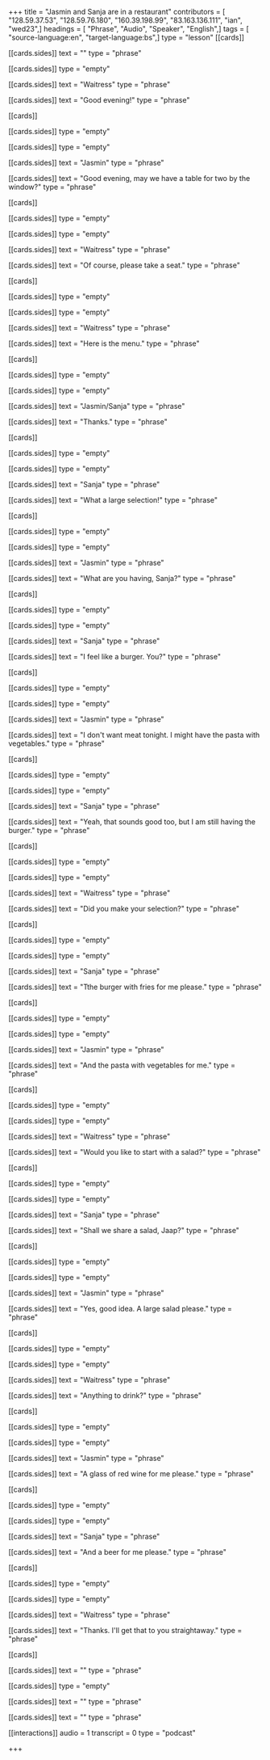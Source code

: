 +++
title = "Jasmin and Sanja are in a restaurant"
contributors = [ "128.59.37.53", "128.59.76.180", "160.39.198.99", "83.163.136.111", "ian", "wed23",]
headings = [ "Phrase", "Audio", "Speaker", "English",]
tags = [ "source-language:en", "target-language:bs",]
type = "lesson"
[[cards]]

[[cards.sides]]
text = ""
type = "phrase"

[[cards.sides]]
type = "empty"

[[cards.sides]]
text = "Waitress"
type = "phrase"

[[cards.sides]]
text = "Good evening!"
type = "phrase"

[[cards]]

[[cards.sides]]
type = "empty"

[[cards.sides]]
type = "empty"

[[cards.sides]]
text = "Jasmin"
type = "phrase"

[[cards.sides]]
text = "Good evening, may we have a table for two by the window?"
type = "phrase"

[[cards]]

[[cards.sides]]
type = "empty"

[[cards.sides]]
type = "empty"

[[cards.sides]]
text = "Waitress"
type = "phrase"

[[cards.sides]]
text = "Of course, please take a seat."
type = "phrase"

[[cards]]

[[cards.sides]]
type = "empty"

[[cards.sides]]
type = "empty"

[[cards.sides]]
text = "Waitress"
type = "phrase"

[[cards.sides]]
text = "Here is the menu."
type = "phrase"

[[cards]]

[[cards.sides]]
type = "empty"

[[cards.sides]]
type = "empty"

[[cards.sides]]
text = "Jasmin/Sanja"
type = "phrase"

[[cards.sides]]
text = "Thanks."
type = "phrase"

[[cards]]

[[cards.sides]]
type = "empty"

[[cards.sides]]
type = "empty"

[[cards.sides]]
text = "Sanja"
type = "phrase"

[[cards.sides]]
text = "What a large selection!"
type = "phrase"

[[cards]]

[[cards.sides]]
type = "empty"

[[cards.sides]]
type = "empty"

[[cards.sides]]
text = "Jasmin"
type = "phrase"

[[cards.sides]]
text = "What are you having, Sanja?"
type = "phrase"

[[cards]]

[[cards.sides]]
type = "empty"

[[cards.sides]]
type = "empty"

[[cards.sides]]
text = "Sanja"
type = "phrase"

[[cards.sides]]
text = "I feel like a burger. You?"
type = "phrase"

[[cards]]

[[cards.sides]]
type = "empty"

[[cards.sides]]
type = "empty"

[[cards.sides]]
text = "Jasmin"
type = "phrase"

[[cards.sides]]
text = "I don't want meat tonight. I might have the pasta with vegetables."
type = "phrase"

[[cards]]

[[cards.sides]]
type = "empty"

[[cards.sides]]
type = "empty"

[[cards.sides]]
text = "Sanja"
type = "phrase"

[[cards.sides]]
text = "Yeah, that sounds good too, but I am still having the burger."
type = "phrase"

[[cards]]

[[cards.sides]]
type = "empty"

[[cards.sides]]
type = "empty"

[[cards.sides]]
text = "Waitress"
type = "phrase"

[[cards.sides]]
text = "Did you make your selection?"
type = "phrase"

[[cards]]

[[cards.sides]]
type = "empty"

[[cards.sides]]
type = "empty"

[[cards.sides]]
text = "Sanja"
type = "phrase"

[[cards.sides]]
text = "Tthe burger with fries for me please."
type = "phrase"

[[cards]]

[[cards.sides]]
type = "empty"

[[cards.sides]]
type = "empty"

[[cards.sides]]
text = "Jasmin"
type = "phrase"

[[cards.sides]]
text = "And the pasta with vegetables for me."
type = "phrase"

[[cards]]

[[cards.sides]]
type = "empty"

[[cards.sides]]
type = "empty"

[[cards.sides]]
text = "Waitress"
type = "phrase"

[[cards.sides]]
text = "Would you like to start with a salad?"
type = "phrase"

[[cards]]

[[cards.sides]]
type = "empty"

[[cards.sides]]
type = "empty"

[[cards.sides]]
text = "Sanja"
type = "phrase"

[[cards.sides]]
text = "Shall we share a salad, Jaap?"
type = "phrase"

[[cards]]

[[cards.sides]]
type = "empty"

[[cards.sides]]
type = "empty"

[[cards.sides]]
text = "Jasmin"
type = "phrase"

[[cards.sides]]
text = "Yes, good idea. A large salad please."
type = "phrase"

[[cards]]

[[cards.sides]]
type = "empty"

[[cards.sides]]
type = "empty"

[[cards.sides]]
text = "Waitress"
type = "phrase"

[[cards.sides]]
text = "Anything to drink?"
type = "phrase"

[[cards]]

[[cards.sides]]
type = "empty"

[[cards.sides]]
type = "empty"

[[cards.sides]]
text = "Jasmin"
type = "phrase"

[[cards.sides]]
text = "A glass of red wine for me please."
type = "phrase"

[[cards]]

[[cards.sides]]
type = "empty"

[[cards.sides]]
type = "empty"

[[cards.sides]]
text = "Sanja"
type = "phrase"

[[cards.sides]]
text = "And a beer for me please."
type = "phrase"

[[cards]]

[[cards.sides]]
type = "empty"

[[cards.sides]]
type = "empty"

[[cards.sides]]
text = "Waitress"
type = "phrase"

[[cards.sides]]
text = "Thanks. I'll get that to you straightaway."
type = "phrase"

[[cards]]

[[cards.sides]]
text = ""
type = "phrase"

[[cards.sides]]
type = "empty"

[[cards.sides]]
text = ""
type = "phrase"

[[cards.sides]]
text = ""
type = "phrase"

[[interactions]]
audio = 1
transcript = 0
type = "podcast"

+++
